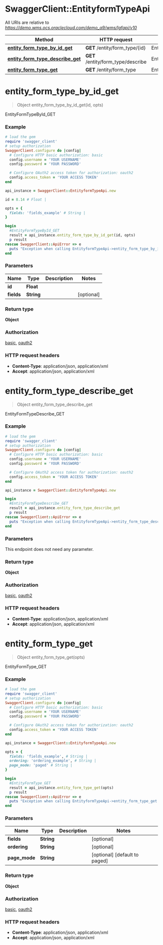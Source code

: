 # SwaggerClient::EntityformTypeApi

All URIs are relative to *https://demo.wms.ocs.oraclecloud.com/demo_a9/wms/lgfapi/v10*

Method | HTTP request | Description
------------- | ------------- | -------------
[**entity_form_type_by_id_get**](EntityformTypeApi.md#entity_form_type_by_id_get) | **GET** /entity/form_type/{id} | EntityFormTypeById_GET
[**entity_form_type_describe_get**](EntityformTypeApi.md#entity_form_type_describe_get) | **GET** /entity/form_type/describe | EntityFormTypeDescribe_GET
[**entity_form_type_get**](EntityformTypeApi.md#entity_form_type_get) | **GET** /entity/form_type | EntityFormType_GET


# **entity_form_type_by_id_get**
> Object entity_form_type_by_id_get(id, opts)

EntityFormTypeById_GET



### Example
```ruby
# load the gem
require 'swagger_client'
# setup authorization
SwaggerClient.configure do |config|
  # Configure HTTP basic authorization: basic
  config.username = 'YOUR USERNAME'
  config.password = 'YOUR PASSWORD'

  # Configure OAuth2 access token for authorization: oauth2
  config.access_token = 'YOUR ACCESS TOKEN'
end

api_instance = SwaggerClient::EntityformTypeApi.new

id = 8.14 # Float | 

opts = { 
  fields: 'fields_example' # String | 
}

begin
  #EntityFormTypeById_GET
  result = api_instance.entity_form_type_by_id_get(id, opts)
  p result
rescue SwaggerClient::ApiError => e
  puts "Exception when calling EntityformTypeApi->entity_form_type_by_id_get: #{e}"
end
```

### Parameters

Name | Type | Description  | Notes
------------- | ------------- | ------------- | -------------
 **id** | **Float**|  | 
 **fields** | **String**|  | [optional] 

### Return type

**Object**

### Authorization

[basic](../README.md#basic), [oauth2](../README.md#oauth2)

### HTTP request headers

 - **Content-Type**: application/json, application/xml
 - **Accept**: application/json, application/xml



# **entity_form_type_describe_get**
> Object entity_form_type_describe_get

EntityFormTypeDescribe_GET



### Example
```ruby
# load the gem
require 'swagger_client'
# setup authorization
SwaggerClient.configure do |config|
  # Configure HTTP basic authorization: basic
  config.username = 'YOUR USERNAME'
  config.password = 'YOUR PASSWORD'

  # Configure OAuth2 access token for authorization: oauth2
  config.access_token = 'YOUR ACCESS TOKEN'
end

api_instance = SwaggerClient::EntityformTypeApi.new

begin
  #EntityFormTypeDescribe_GET
  result = api_instance.entity_form_type_describe_get
  p result
rescue SwaggerClient::ApiError => e
  puts "Exception when calling EntityformTypeApi->entity_form_type_describe_get: #{e}"
end
```

### Parameters
This endpoint does not need any parameter.

### Return type

**Object**

### Authorization

[basic](../README.md#basic), [oauth2](../README.md#oauth2)

### HTTP request headers

 - **Content-Type**: application/json, application/xml
 - **Accept**: application/json, application/xml



# **entity_form_type_get**
> Object entity_form_type_get(opts)

EntityFormType_GET



### Example
```ruby
# load the gem
require 'swagger_client'
# setup authorization
SwaggerClient.configure do |config|
  # Configure HTTP basic authorization: basic
  config.username = 'YOUR USERNAME'
  config.password = 'YOUR PASSWORD'

  # Configure OAuth2 access token for authorization: oauth2
  config.access_token = 'YOUR ACCESS TOKEN'
end

api_instance = SwaggerClient::EntityformTypeApi.new

opts = { 
  fields: 'fields_example', # String | 
  ordering: 'ordering_example', # String | 
  page_mode: 'paged' # String | 
}

begin
  #EntityFormType_GET
  result = api_instance.entity_form_type_get(opts)
  p result
rescue SwaggerClient::ApiError => e
  puts "Exception when calling EntityformTypeApi->entity_form_type_get: #{e}"
end
```

### Parameters

Name | Type | Description  | Notes
------------- | ------------- | ------------- | -------------
 **fields** | **String**|  | [optional] 
 **ordering** | **String**|  | [optional] 
 **page_mode** | **String**|  | [optional] [default to paged]

### Return type

**Object**

### Authorization

[basic](../README.md#basic), [oauth2](../README.md#oauth2)

### HTTP request headers

 - **Content-Type**: application/json, application/xml
 - **Accept**: application/json, application/xml



